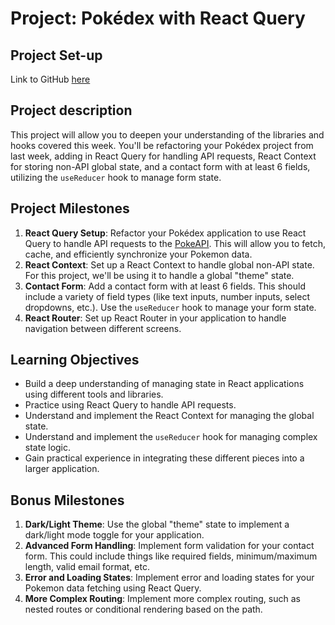 # Project: Pokédex with React Query

## Project Set-up

Link to GitHub [here](https://classroom.github.com/a/Siyq3FwW)

## Project description

This project will allow you to deepen your understanding of the libraries and hooks covered this week. You'll be refactoring your Pokédex project from last week, adding in React Query for handling API requests, React Context for storing non-API global state, and a contact form with at least 6 fields, utilizing the `useReducer` hook to manage form state.

## Project Milestones

1. **React Query Setup**: Refactor your Pokédex application to use React Query to handle API requests to the [PokeAPI](https://pokeapi.co/). This will allow you to fetch, cache, and efficiently synchronize your Pokemon data.
2. **React Context**: Set up a React Context to handle global non-API state. For this project, we'll be using it to handle a global "theme" state.
3. **Contact Form**: Add a contact form with at least 6 fields. This should include a variety of field types (like text inputs, number inputs, select dropdowns, etc.). Use the `useReducer` hook to manage your form state.
4. **React Router**: Set up React Router in your application to handle navigation between different screens.

## Learning Objectives

- Build a deep understanding of managing state in React applications using different tools and libraries.
- Practice using React Query to handle API requests.
- Understand and implement the React Context for managing the global state.
- Understand and implement the `useReducer` hook for managing complex state logic.
- Gain practical experience in integrating these different pieces into a larger application.

## Bonus Milestones

1. **Dark/Light Theme**: Use the global "theme" state to implement a dark/light mode toggle for your application.
2. **Advanced Form Handling**: Implement form validation for your contact form. This could include things like required fields, minimum/maximum length, valid email format, etc.
3. **Error and Loading States**: Implement error and loading states for your Pokemon data fetching using React Query.
4. **More Complex Routing**: Implement more complex routing, such as nested routes or conditional rendering based on the path.